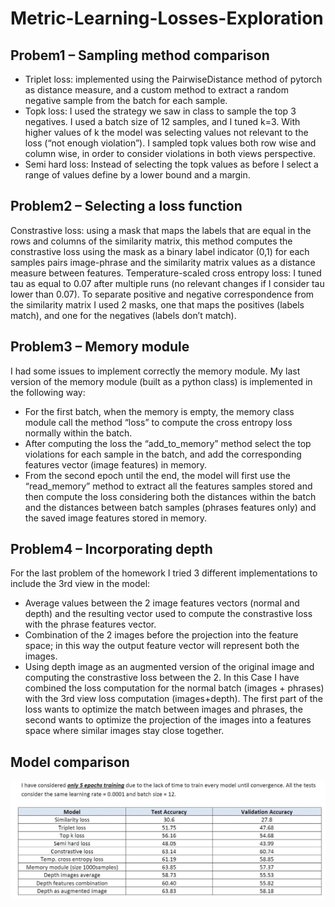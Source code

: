 # Metric-Learning-Losses-Exploration


## Probem1 – Sampling method comparison
- Triplet loss: implemented using the PairwiseDistance method of pytorch as distance measure, and a custom method to extract a random negative sample from the batch for each sample.
- Topk loss: I used the strategy we saw in class to sample the top 3 negatives. I used a batch size of 12 samples, and I tuned k=3. With higher values of k the model was selecting values not relevant to the loss (“not enough violation”). I sampled topk values both row wise and column wise, in order to consider violations in both views perspective.
- Semi hard loss: Instead of selecting the topk values as before I select a range of values define by a lower bound and a margin.

## Problem2 – Selecting a loss function
Constrastive loss: using a mask that maps the labels that are equal in the rows and columns of the similarity matrix, this method computes the constrastive loss using the mask as a binary label indicator (0,1) for each samples pairs image-phrase and the similarity matrix values as a distance measure between features.
Temperature-scaled cross entropy loss: I tuned tau as equal to 0.07 after multiple runs (no relevant changes if I consider tau lower than 0.07). To separate positive and negative correspondence from the similarity matrix I used 2 masks, one that maps the positives (labels match), and one for the negatives (labels don’t match).

## Problem3 – Memory module
I had some issues to implement correctly the memory module. My last version of the memory module (built as a python class) is implemented in the following way:
- For the first batch, when the memory is empty, the memory class module call the method “loss” to compute the cross entropy loss normally within the batch.
- After computing the loss the “add_to_memory” method select the top violations for each sample in the batch, and add the corresponding features vector (image features) in memory.
- From the second epoch until the end, the model will first use the “read_memory” method to extract all the features samples stored and then compute the loss considering both the distances within the batch and the distances between batch samples (phrases features only) and the saved image features stored in memory.

## Problem4 – Incorporating depth
For the last problem of the homework I tried 3 different implementations to include the 3rd view in the model:
- Average values between the 2 image features vectors (normal and depth) and the resulting vector used to compute the constrastive loss with the phrase features vector.
- Combination of the 2 images before the projection into the feature space; in this way the output feature vector will represent both the images.
- Using depth image as an augmented version of the original image and computing the constrastive loss between the 2. In this Case I have combined the loss computation for the normal batch (images + phrases) with the 3rd view loss computation (images+depth). The first part of the loss wants to optimize the match between images and phrases, the second wants to optimize the projection of the images into a features space where similar images stay close together.

## Model comparison

![Alt text](/git-docs/results.JPG ) 
